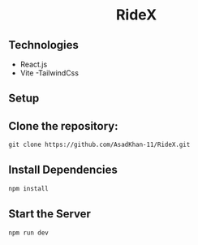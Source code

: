 # <h1 align="center">RideX</h1>

<!-- ![RideX](https://github.com/user-attachments/assets/ec4ce66c-9a89-47a2-86c2-0989a64bbfcc) -->

## Technologies

- React.js
- Vite
  -TailwindCss

## Setup

## Clone the repository:

```html
git clone https://github.com/AsadKhan-11/RideX.git
```

## Install Dependencies

```html
npm install
```

## Start the Server

```html
npm run dev
```
